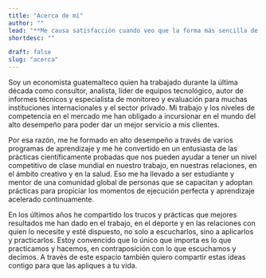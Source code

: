 ```yaml
---
title: "Acerca de mí"
author: ""
lead: "**Me causa satisfacción cuando veo que la forma más sencilla de resolver un problema o la solución más adecuada en el mundo para hacer algo es utilizada por quien lo necesita y que no se tenga que conformar o se vea obligado a utilizar una versión inferior de las cosas.**"
shortdesc: ""

draft: false
slug: "acerca"
---
```


Soy un economista guatemalteco quien ha trabajado durante la última década como consultor, analista, líder de equipos tecnológico, autor de informes técnicos y especialista de monitoreo y evaluación para muchas instituciones internacionales y el sector privado. Mi trabajo y los niveles de competencia en el mercado me han obligado a incursionar en el mundo del alto desempeño para poder dar un mejor servicio a mis clientes. 

Por esa razón, me he formado en alto desempeño a través de varios programas de aprendizaje y me he convertido en un entusiasta de las prácticas científicamente probadas que nos pueden ayudar a tener un nivel competitivo de clase mundial en nuestro trabajo, en nuestras relaciones, en el ámbito creativo y en la salud. Eso me ha llevado a ser estudiante y mentor de una comunidad global de personas que se capacitan y adoptan prácticas para propiciar los momentos de ejecución perfecta y aprendizaje acelerado continuamente. 

En los últimos años he compartido los trucos y prácticas que mejores resultados me han dado en el trabajo, en el deporte y en las relaciones con quien lo necesite y esté dispuesto, no solo a escucharlos, sino a aplicarlos y practicarlos. Estoy convencido que lo único que importa es lo que practicamos y hacemos, en contraposición con lo que escuchamos y decimos. A través de este espacio también quiero compartir estas ideas contigo para que las apliques a tu vida.

